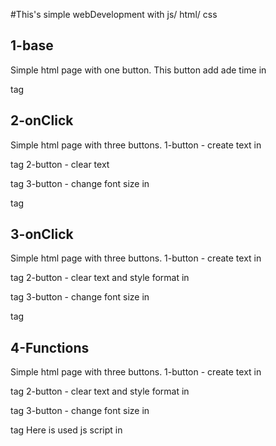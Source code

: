 #This's simple webDevelopment with js/ html/ css
## 1-base
Simple html page with one button.
This button add ade time in <p> tag
## 2-onClick
Simple html page with three buttons.
1-button - create text in <p> tag
2-button - clear text <p> tag
3-button - change font size in <p> tag
## 3-onClick
Simple html page with three buttons.
1-button - create text in <p> tag
2-button - clear text and style format in <p> tag
3-button - change font size in <p> tag
## 4-Functions
Simple html page with three buttons.
1-button - create text in <p> tag
2-button - clear text and style format in <p> tag
3-button - change font size in <p> tag
Here is used js script in <script> tag inner <header>
## 5-externalJS
Simple html page with three buttons.
1-button - create text in <p> tag
2-button - clear text and style format in <p> tag
3-button - change font size in <p> tag
Here is used js script in <script> from external functions.js file
## 6-simpleCalculation
Simple html page with one button.
1-button - set in <p> tag calculated value from function created in externa js file - functions.js 